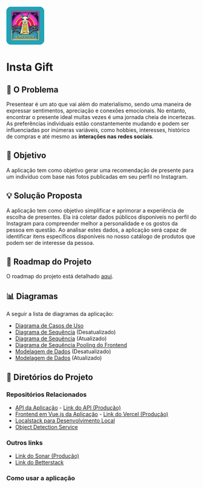 ![app logo](./assets/small%20rounded%20logo.png)
# Insta Gift

## 🎁 O Problema
Presentear é um ato que vai além do materialismo, sendo uma maneira de expressar sentimentos, apreciação e conexões emocionais. No entanto, encontrar o presente ideal muitas vezes é uma jornada cheia de incertezas. As preferências individuais estão constantemente mudando e podem ser influenciadas por inúmeras variáveis, como hobbies, interesses, histórico de compras e até mesmo as **interações nas redes sociais**.

## 🎯 Objetivo
A aplicação tem como objetivo gerar uma recomendação de presente para um indivíduo com base nas fotos publicadas em seu perfil no Instagram.

## 💡 Solução Proposta
A aplicação tem como objetivo simplificar e aprimorar a experiência de escolha de presentes. Ela irá coletar dados públicos disponíveis no perfil do Instagram para compreender melhor a personalidade e os gostos da pessoa em questão. Ao analisar estes dados, a aplicação será capaz de identificar itens específicos disponíveis no nosso catálogo de produtos que podem ser de interesse da pessoa.

## 🚀 Roadmap do Projeto
O roadmap do projeto está detalhado [aqui](https://github.com/users/Gabukuro/projects/3/views/3).

## 📊 Diagramas
A seguir a lista de diagramas da aplicação:
- [Diagrama de Casos de Uso](./assets/user%20cases%20diagram.drawio.png)
- [Diagrama de Sequência](./assets/sequence%20diagram.drawio.png) (Desatualizado)
- [Diagrama de Sequência](./assets/insta-gift%20sequence%20diagram-Page-5.drawio.png) (Atualizado)
- [Diagrama de Sequência Pooling do Frontend](./assets/insta-gift%20sequence%20diagram-Page-4.drawio.png) 
- [Modelagem de Dados](./assets/data%20model%20diagram.drawio.png) (Desatualizado)
- [Modelagem de Dados](./assets/insta-gift%20sequence%20diagram-data%20model%20diagram.drawio%20(1).png) (Atualizado)

## 📁 Diretórios do Projeto

### Repositórios Relacionados
- [API da Aplicação](https://github.com/Gabukuro/insta-gift-api)  - [Link do API (Produção)](http://3.128.213.201:8000/status)
- [Frontend em Vue.js da Aplicação](https://github.com/Gabukuro/insta-gift-app) - [Link do Vercel (Produção)](https://insta-gift-i5k61f8mb-gabukuro.vercel.app/)
- [Localstack para Desenvolvimento Local](https://github.com/Gabukuro/insta-gift-localstack)
- [Object Detection Service](https://github.com/Gabukuro/object-detection-service)

### Outros links
- [Link do Sonar (Produção)](http://3.140.235.13:9000/)
- [Link do Betterstack](LINK_DO_SONAR_DA_API_EM_PROD)

### Como usar a aplicação
